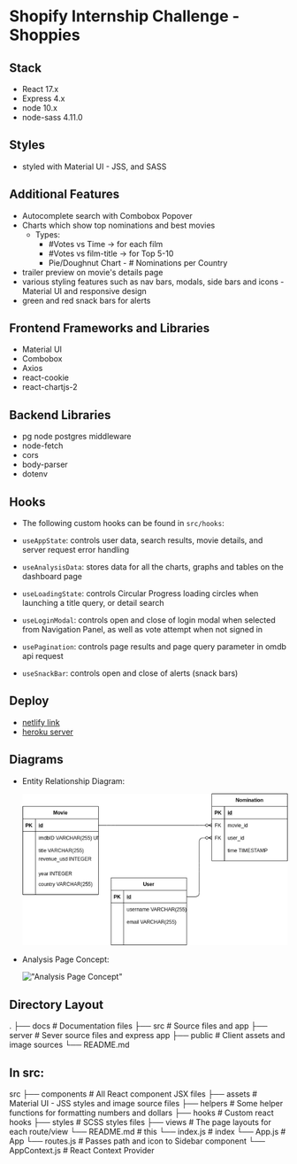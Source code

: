 # Shopify Internship Challenge - Shoppies

## Stack
- React 17.x
- Express 4.x
- node 10.x
- node-sass 4.11.0

## Styles
 - styled with Material UI - JSS, and SASS

## Additional Features
- Autocomplete search with Combobox Popover
- Charts which show top nominations and best movies
  - Types:
    - #Votes vs Time -> for each film
    - #Votes vs film-title -> for Top 5-10
    - Pie/Doughnut Chart - # Nominations per Country
- trailer preview on movie's details page
- various styling features such as nav bars, modals, side bars and icons - Material UI and responsive design
- green and red snack bars for alerts

## Frontend Frameworks and Libraries
 - Material UI
 - Combobox
 - Axios
 - react-cookie
 - react-chartjs-2

## Backend Libraries
 - pg node postgres middleware
 - node-fetch
 - cors
 - body-parser
 - dotenv

## Hooks
 - The following custom hooks can be found in `src/hooks`:

 - `useAppState`: controls user data, search results, movie details, and server request error handling
 - `useAnalysisData`: stores data for all the charts, graphs and tables on the dashboard page
 - `useLoadingState`: controls Circular Progress loading circles when launching a title query, or detail search
 - `useLoginModal`: controls open and close of login modal when selected from Navigation Panel, as well as vote attempt when not signed in
 - `usePagination`: controls page results and page query parameter in omdb api request
 - `useSnackBar`: controls open and close of alerts (snack bars)

 ## Deploy
 - [netlify link](http://shoppies-il.netlify.app)
 - [heroku server](http://shoppies-il.herokuapp.com)

## Diagrams

- Entity Relationship Diagram:
  
  !["ERD"](https://github.com/ilaksono/shoppies-react-express/blob/master/docs/shoppies_ERDv1.1.png)

- Analysis Page Concept: 

  !["Analysis Page Concept"](https://github.com/ilaksono/shoppies-react-express/blob/master/docs/AnalysisPageConcept.png)

## Directory Layout  
.
├── docs                    # Documentation files 
├── src                     # Source files and app
├── server                  # Sever source files and express app
├── public                  # Client assets and image sources
└── README.md

 ## In src:

src
├── components               # All React component JSX files
├── assets                   # Material UI - JSS styles and image source files
├── helpers                  # Some helper functions for formatting numbers and dollars 
├── hooks                    # Custom react hooks
├── styles                   # SCSS styles files
├── views                    # The page layouts for each route/view
└── README.md                # this
└── index.js                 # index
└── App.js                   # App
└── routes.js                # Passes path and icon to Sidebar component
└── AppContext.js            # React Context Provider



